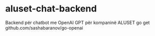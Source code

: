 # aluset-chat-backend
Backend për chatbot me OpenAI GPT për kompaninë ALUSET
go get github.com/sashabaranov/go-openai
